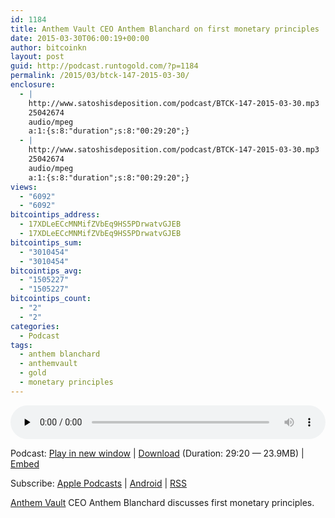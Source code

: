 ```yaml
---
id: 1184
title: Anthem Vault CEO Anthem Blanchard on first monetary principles
date: 2015-03-30T06:00:19+00:00
author: bitcoinkn
layout: post
guid: http://podcast.runtogold.com/?p=1184
permalink: /2015/03/btck-147-2015-03-30/
enclosure:
  - |
    http://www.satoshisdeposition.com/podcast/BTCK-147-2015-03-30.mp3
    25042674
    audio/mpeg
    a:1:{s:8:"duration";s:8:"00:29:20";}
  - |
    http://www.satoshisdeposition.com/podcast/BTCK-147-2015-03-30.mp3
    25042674
    audio/mpeg
    a:1:{s:8:"duration";s:8:"00:29:20";}
views:
  - "6092"
  - "6092"
bitcointips_address:
  - 17XDLeECcMNMifZVbEq9HS5PDrwatvGJEB
  - 17XDLeECcMNMifZVbEq9HS5PDrwatvGJEB
bitcointips_sum:
  - "3010454"
  - "3010454"
bitcointips_avg:
  - "1505227"
  - "1505227"
bitcointips_count:
  - "2"
  - "2"
categories:
  - Podcast
tags:
  - anthem blanchard
  - anthemvault
  - gold
  - monetary principles
---
```

<!--powerpress_player-->

<div class="powerpress_player" id="powerpress_player_5739">
  <audio class="wp-audio-shortcode" id="audio-1184-150" preload="none" style="width: 100%;" controls="controls"><source type="audio/mpeg" src="http://media.blubrry.com/bitcoinruntogold/p/www.satoshisdeposition.com/podcast/BTCK-147-2015-03-30.mp3?_=150" /><a href="http://media.blubrry.com/bitcoinruntogold/p/www.satoshisdeposition.com/podcast/BTCK-147-2015-03-30.mp3">http://media.blubrry.com/bitcoinruntogold/p/www.satoshisdeposition.com/podcast/BTCK-147-2015-03-30.mp3</a></audio>
</div>

<p class="powerpress_links powerpress_links_mp3">
  Podcast: <a href="http://media.blubrry.com/bitcoinruntogold/p/www.satoshisdeposition.com/podcast/BTCK-147-2015-03-30.mp3" class="powerpress_link_pinw" target="_blank" title="Play in new window" onclick="return powerpress_pinw('https://www.bitcoin.kn/?powerpress_pinw=1184-podcast');" rel="nofollow">Play in new window</a> | <a href="http://media.blubrry.com/bitcoinruntogold/s/www.satoshisdeposition.com/podcast/BTCK-147-2015-03-30.mp3" class="powerpress_link_d" title="Download" rel="nofollow" download="BTCK-147-2015-03-30.mp3">Download</a> (Duration: 29:20 &#8212; 23.9MB) | <a href="#" class="powerpress_link_e" title="Embed" onclick="return powerpress_show_embed('1184-podcast');" rel="nofollow">Embed</a>
</p>

<p class="powerpress_embed_box" id="powerpress_embed_1184-podcast" style="display: none;">
  <input id="powerpress_embed_1184-podcast_t" type="text" value="<iframe width=&quot;320&quot; height=&quot;30&quot; src=&quot;https://www.bitcoin.kn/?powerpress_embed=1184-podcast&amp;powerpress_player=mediaelement-audio&quot; frameborder=&quot;0&quot; scrolling=&quot;no&quot;></iframe>" onclick="javascript: this.select();" onfocus="javascript: this.select();" style="width: 70%;" readOnly />
</p>

<p class="powerpress_links powerpress_subscribe_links">
  Subscribe: <a href="https://itunes.apple.com/WebObjects/MZStore.woa/wa/viewPodcast?id=301670981&mt=2&ls=1#episodeGuid=http%3A%2F%2Fpodcast.runtogold.com%2F%3Fp%3D1184" class="powerpress_link_subscribe powerpress_link_subscribe_itunes" title="Subscribe on Apple Podcasts" rel="nofollow">Apple Podcasts</a> | <a href="https://subscribeonandroid.com/www.bitcoin.kn/feed/podcast/" class="powerpress_link_subscribe powerpress_link_subscribe_android" title="Subscribe on Android" rel="nofollow">Android</a> | <a href="https://www.bitcoin.kn/feed/podcast/" class="powerpress_link_subscribe powerpress_link_subscribe_rss" title="Subscribe via RSS" rel="nofollow">RSS</a>
</p>

<a title="anthemvault" href="http://www.runtogold.com/anthemvault" target="_blank">Anthem Vault</a> CEO Anthem Blanchard discusses first monetary principles.